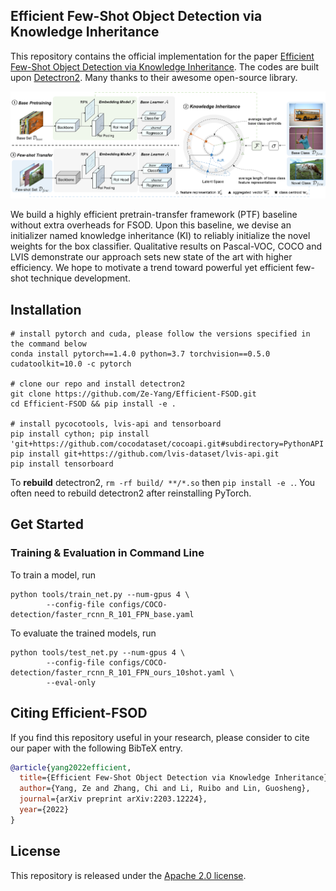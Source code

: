 ## Efficient Few-Shot Object Detection via Knowledge Inheritance

This repository contains the official implementation for the paper 
[Efficient Few-Shot Object Detection via Knowledge Inheritance](https://arxiv.org/abs/2203.12224).
The codes are built upon 
[Detectron2](https://github.com/facebookresearch/detectron2). Many thanks to
their awesome open-source library.

<div align="center">
  <img src="demo/main.png"/>
</div>

We build a highly efficient pretrain-transfer framework (PTF) baseline without extra overheads for FSOD.
Upon this baseline, we devise an initializer named knowledge inheritance (KI) to reliably initialize the
novel weights for the box classifier.
Qualitative results on Pascal-VOC, COCO and LVIS demonstrate our approach sets new state of the art with
higher efficiency.
We hope to motivate a trend toward powerful yet efficient few-shot technique development.



## Installation
```
# install pytorch and cuda, please follow the versions specified in the command below
conda install pytorch==1.4.0 python=3.7 torchvision==0.5.0 cudatoolkit=10.0 -c pytorch

# clone our repo and install detectron2
git clone https://github.com/Ze-Yang/Efficient-FSOD.git
cd Efficient-FSOD && pip install -e .

# install pycocotools, lvis-api and tensorboard
pip install cython; pip install 'git+https://github.com/cocodataset/cocoapi.git#subdirectory=PythonAPI'
pip install git+https://github.com/lvis-dataset/lvis-api.git
pip install tensorboard
```
To __rebuild__ detectron2, `rm -rf build/ **/*.so` then `pip install -e .`.
You often need to rebuild detectron2 after reinstalling PyTorch.

## Get Started

### Training & Evaluation in Command Line

To train a model, run
```angular2html
python tools/train_net.py --num-gpus 4 \
        --config-file configs/COCO-detection/faster_rcnn_R_101_FPN_base.yaml
```

To evaluate the trained models, run
```angular2html
python tools/test_net.py --num-gpus 4 \
        --config-file configs/COCO-detection/faster_rcnn_R_101_FPN_ours_10shot.yaml \
        --eval-only
```

## Citing Efficient-FSOD
If you find this repository useful in your research, please consider to cite our paper with the following
BibTeX entry.
```BibTeX
@article{yang2022efficient,
  title={Efficient Few-Shot Object Detection via Knowledge Inheritance},
  author={Yang, Ze and Zhang, Chi and Li, Ruibo and Lin, Guosheng},
  journal={arXiv preprint arXiv:2203.12224},
  year={2022}
}
```

## License

This repository is released under the [Apache 2.0 license](LICENSE).

